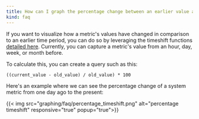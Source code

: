 ```yaml
---
title: How can I graph the percentage change between an earlier value and a current value?
kind: faq
---
```


If you want to visualize how a metric's values have changed in comparison to an earlier time period, you can do so by leveraging the timeshift functions [detailed here](/graphing/miscellaneous/functions). Currently, you can capture a metric's value from an hour, day, week, or month before. 

To calculate this, you can create a query such as this: 
```
((current_value - old_value) / old_value) * 100
```

Here's an example where we can see the percentage change of a system metric from one day ago to the present: 

{{< img src="graphing/faq/percentage_timeshift.png" alt="percentage timeshift" responsive="true" popup="true">}}
